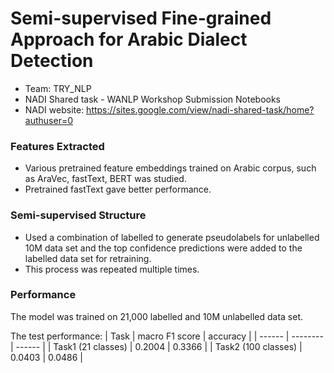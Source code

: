 # Semi-supervised Fine-grained Approach for Arabic Dialect Detection
  - Team: TRY_NLP
  - NADI Shared task - WANLP Workshop Submission Notebooks
  - NADI website: https://sites.google.com/view/nadi-shared-task/home?authuser=0

### Features Extracted
  - Various pretrained feature embeddings trained on Arabic corpus, such as AraVec, fastText, BERT was studied.
  - Pretrained fastText gave better performance.

### Semi-supervised Structure
  - Used a combination of labelled to generate pseudolabels for unlabelled 10M data set and the top confidence predictions were added to the labelled data set for retraining.
  - This process was repeated multiple times.



### Performance
The model was trained on 21,000 labelled and 10M unlabelled data set.

The test performance:
| Task    | macro F1 score | accuracy | 
| ------  | -------- | ------ |
| Task1 (21 classes)  | 0.2004     | 0.3366 |
| Task2 (100 classes) | 0.0403    | 0.0486 |
